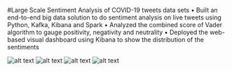 #Large Scale Sentiment Analysis of COVID-19 tweets data sets
•	Built an end-to-end big data solution to do sentiment analysis on live tweets using Python, Kafka, Kibana and Spark
•	Analyzed the combined score of Vader algorithm to gauge positivity, negativity and neutrality
•	Deployed the web-based visual dashboard using Kibana to show the distribution of the sentiments

![alt text](https://github.com/debargha12/Covid-19BigDataAnalysis/blob/master/TrumpTweets.png)
![alt text](https://github.com/debargha12/Covid-19BigDataAnalysis/blob/master/KibanaTrump.png)
![alt text](https://github.com/debargha12/Covid-19BigDataAnalysis/blob/master/TweetCoronavisus.png)
![alt text](https://github.com/debargha12/Covid-19BigDataAnalysis/blob/master/kibanaCoronavirus.png)
